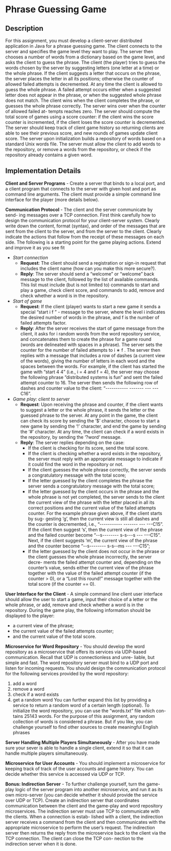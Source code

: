 # Phrase Guessing Game

## Description
For this assignment, you must develop a client-server distributed application in
Java for a phrase guessing game. The client connects to the server and specifies
the game level they want to play. The server then chooses a number of words
from a dictionary based on the game level, and asks the client to guess the
phrase. The client (the player) tries to guess the words chosen by the server
by suggesting letters (one letter at a time) or the whole phrase. If the client
suggests a letter that occurs on the phrase, the server places the letter in all
its positions; otherwise the counter of allowed failed attempts is decremented.
At any time the client is allowed to guess the whole phrase. A failed attempt
occurs either when a suggested letter does not appear in the phrase, or when
the suggested whole phrase does not match.
The client wins when the client completes the phrase, or guesses the whole
phrase correctly. The server wins over when the counter of allowed failed at-
tempts reaches zero. The server should compute the total score of games using
a score counter: if the client wins the score counter is incremented, if the client
loses the score counter is decremented.
The server should keep track of client game history so returning clients are able
to see their previous score, and new rounds of games update client score.
The server upon initialization builds a repository of words based on a standard
Unix words file. The server must allow the client to add words to the repository,
or remove a words from the repository, or check if the repository already contains
a given word.

## Implementation Details

**Client and Server Programs** - Create a server that binds to a local port,
and a client program that connects to the server with given host and port
as command line arguments. The client must provide
a simple command line interface for the player (more details below).

**Communication Protocol** - The client and the server communicate by send-
ing messages over a TCP connection. First think carefully how to design the
communication protocol for your client-server system. Clearly write down the
content, format (syntax), and order of the messages that are sent from the client
to the server, and from the server to the client. Clearly indicate the actions that
follow from the receipt of these messages on each side. The following is a starting
point for the game playing actions. Extend and improve it as you see fit
 - *Start connection*
   -  **Request**: The client should send a registration or sign-in request
that includes the client name (how can you make this more secure?).
   -  **Reply**: The server should send a “welcome” or “welcome” back
message to the client, followed by the list of available commands.
This list must include (but is not limited to) commands to start and
play a game, check client score, and commands to add, remove and
check whether a word is in the repository.
 - *Start of game*
   -  **Request**: If the client (player) wants to start a new game it sends a
special “start i f ” - message to the server, where the level i indicates
the desired number of words in the phrase, and f is the number of
failed attempts factor.
   -  **Reply**: After the server receives the start of game message from the
client, it asks for i random words from the word repository service,
and concatenates them to create the phrase for a game round (words
are delineated with spaces in a phrase). The server sets the counter
for the number of failed attempts to i ∗ f . The server then replies
with a message that includes a row of dashes (a current view of the
words), giving the number of letters in each word and the spaces
between the words.
For example, if the client has started the game with “start 4 4”
(i.e., i = 4 and f = 4), the server may choose the following phrase
”distributed systems is fun” and sent the failed attempt counter to 16. The server then sends the following row of dashes and counter
value to the client:  “----------- ------- --- ---C16”. 
 - *Game play: client to server*
    -  **Request**: Upon receiving the phrase and counter, if the client wants
to suggest a letter or the whole phrase, it sends the letter or the
guessed phrase to the server. At any point in the game, the client
can check its score by sending the ‘$’ character, choose to start a new
game by sending the ‘!’ character, and end the game by sending the
‘#’ character. At any time, the client can check if a word exists in
the repository, by sending the ‘?word‘ message.
    -  **Reply**: The server replies depending on the case:
       - If the client is checking for its score, send the total score.
       - If the client is checking whether a word exists in the repository,
the server must reply with an appropriate message to indicate if
it could find the word in the repository or not.
       - If the client guesses the whole phrase correctly, the server sends
a congratulatory message with the total score;
       - If the letter guessed by the client completes the phrase the server
sends a congratulatory message with the total score;
       - If the letter guessed by the client occurs in the phrase and the
whole phrase is not yet completed, the server sends to the client
the current view of the phrase with the letter placed in all its
correct positions and the current value of the failed attempts
counter.
For the example phrase given above, if the client starts by sug-
gesting ‘g’, then the current view is still all dashes and the
counter is decremented, i.e., “----------- ------- --- ---C15”.
If the client then suggest ‘s’, then the current view of the phrase
and the failed counter become “--s-------- s-s---s --- ---C15”.
Next, if the client suggests ‘m’, the current view of the phrase
and the counter become “--s-------- s-s--ms --- ---C15”;
       - If the letter guessed by the client does not occur in the phrase or
the client guesses the whole phrase incorrectly, the server decre-
ments the failed attempt counter and, depending on the counter’s
value, sends either the current view of the phrase together with
the value of the failed attempt counter (if the counter > 0), or a
“Lost this round!” message together with the total score (if the
counter == 0).

**User Interface for the Client** - A simple command line client user interface
should allow the user to start a game, input their choice of a letter or the whole
phrase, or add, remove and check whether a word is in the repository.
During the game play, the following information should be displayed to the
player:
  - a current view of the phrase;
  - the current value of the failed attempts counter;
  - and the current value of the total score.

**Microservice for Word Repository** - 
You should develop the word repository as a microservice that offers its services
via UDP-based communication. Recall that UDP is connectionless and unre-
liable, but simple and fast. The word repository server must bind to a UDP port and listen for incoming requests. You should design the communication
protocol for the following services provided by the word repository:
1. add a word
2. remove a word
3. check if a word exists
4. get a random word
You can further expand this list by providing a service to return a random word
of a certain length (optional).
To initialize the word repository, you can use the “words.txt” file which con-
tains 25143 words. For the purpose of this assignment,
any random collection of words is considered a phrase. But if you like, you can
challenge yourself to find other sources to create meaningful English phrases

**Server Handling Multiple Players Simultaneously** - After you have made
sure your sever is able to handle a single client, extend it so that it can handle
multiple players simultaneously.

**Microservice for User Accounts** - You should implement a microservice for
keeping track of track of the user accounts and game history. You can decide
whether this service is accessed via UDP or TCP.

**Bonus: Indirection Server** - To further challenge yourself, turn the game-play
logic of the server program into another microservice, and run it as its own
micro-server (you can decide whether it should provide the service over UDP or
TCP).
Create an indirection server that coordinates communication between the client
and the game-play and word repository microservices. The indirection server
must use TCP to communicate with the clients. When a connection is estab-
lished with a client, the indirection server receives a command from the client
and then communicates with the appropriate microservice to perform the user’s
request. The indirection server then returns the reply from the microservice
back to the client via the TCP connection. The client can close the TCP con-
nection to the indirection server when it is done.
